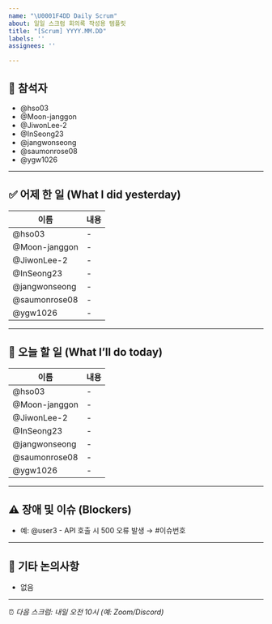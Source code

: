 ```yaml
---
name: "\U0001F4DD Daily Scrum"
about: 일일 스크럼 회의록 작성용 템플릿
title: "[Scrum] YYYY.MM.DD"
labels: ''
assignees: ''

---
```


## 👥 참석자
- @hso03 
- @Moon-janggon 
- @JiwonLee-2 
- @InSeong23 
- @jangwonseong 
- @saumonrose08 
- @ygw1026 

---

## ✅ 어제 한 일 (What I did yesterday)

| 이름 | 내용 |
|------|------|
| @hso03 | - |
| @Moon-janggon  | - |
| @JiwonLee-2 | - |
| @InSeong23 | - |
| @jangwonseong | - |
| @saumonrose08 | - |
| @ygw1026  | - |

---

## 📌 오늘 할 일 (What I’ll do today)

| 이름 | 내용 |
|------|------|
| @hso03 | - |
| @Moon-janggon  | - |
| @JiwonLee-2 | - |
| @InSeong23 | - |
| @jangwonseong | - |
| @saumonrose08 | - |
| @ygw1026  | - |

---

## ⚠️ 장애 및 이슈 (Blockers)
- 예: @user3 - API 호출 시 500 오류 발생 → #이슈번호


---

## 💬 기타 논의사항
- 없음

---

⏰ *다음 스크럼: 내일 오전 10시 (예: Zoom/Discord)*
